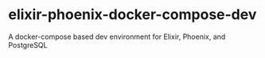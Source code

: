 # elixir-phoenix-docker-compose-dev
A docker-compose based dev environment for Elixir, Phoenix, and PostgreSQL
